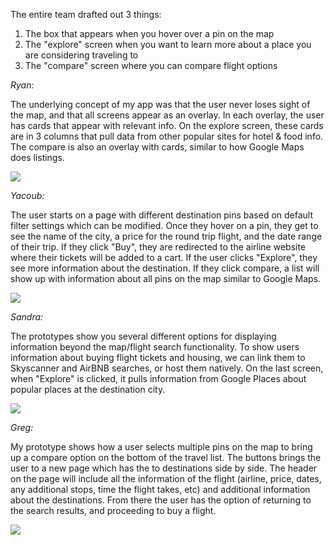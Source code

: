 The entire team drafted out 3 things:
1. The box that appears when you hover over a pin on the map
2. The "explore" screen when you want to learn more about a place you are considering traveling to
3. The "compare" screen where you can compare flight options

*Ryan:*

The underlying concept of my app was that the user never loses sight of the map, and that all screens appear as an overlay. In each overlay, the user has cards that appear with relevant info. On the explore screen, these cards are in 3 columns that pull data from other popular sites for hotel & food info. The compare is also an overlay with cards, similar to how Google Maps does listings.

![](http://imgur.com/bh1siqh.png)

*Yacoub:*

The user starts on a page with different destination pins based on default filter settings which can be modified. Once they hover on a pin, they get to see the name of the city, a price for the round trip flight, and the date range of their trip. If they click "Buy", they are redirected to the airline website where their tickets will be added to a cart. If the user clicks "Explore", they see more information about the destination. If they click compare, a list will show up with information about all pins on the map similar to Google Maps.

![](http://imgur.com/JiJx63U.png)

*Sandra:*

The prototypes show you several different options for displaying information beyond the map/flight search functionality. To show users information about buying flight tickets and housing, we can link them to Skyscanner and AirBNB searches, or host them natively. On the last screen, when "Explore" is clicked, it pulls information from Google Places about popular places at the destination city.

![](http://imgur.com/r2XNLgJ.png)

*Greg:*

My prototype shows how a user selects multiple pins on the map to bring up a compare option on the bottom of the travel list. The buttons brings the user to a new page which has the to destinations side by side. The header on the page will include all the information of the flight (airline, price, dates, any additional stops, time the flight takes, etc) and additional information about the destinations. From there the user has the option of returning to the search results, and proceeding to buy a flight.

![](http://imgur.com/g0k5D3S.png)

